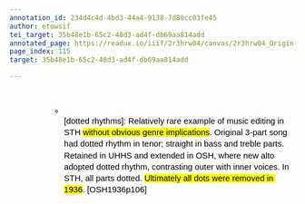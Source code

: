 ```yaml
---
annotation_id: 234d4c4d-4bd3-44a4-9138-7d80cc03fe45
author: etowsif
tei_target: 35b48e1b-65c2-48d3-ad4f-db69aa814add
annotated_page: https://readux.io/iiif/2r3hrw04/canvas/2r3hrw04_Origin-1911-a-0116.tif
page_index: 115
target: 35b48e1b-65c2-48d3-ad4f-db69aa814add

---
```

<p>&nbsp;</p>
<ul style="margin-top: 0; margin-bottom: 0; padding-inline-start: 48px;">
<li dir="ltr" style="list-style-type: circle; font-size: 11pt; font-family: Arial; color: #000000; background-color: transparent; font-weight: 400; font-style: normal; font-variant: normal; text-decoration: none; vertical-align: baseline; white-space: pre; margin-left: 36pt;" aria-level="2">
<p dir="ltr" style="line-height: 1.38; margin-top: 0pt; margin-bottom: 0pt;" role="presentation"><span style="font-size: 11pt; font-family: Arial; color: #000000; background-color: transparent; font-weight: 400; font-style: normal; font-variant: normal; text-decoration: none; vertical-align: baseline; white-space: pre-wrap;">[dotted rhythms]: Relatively rare example of music editing in STH </span><span style="font-size: 11pt; font-family: Arial; color: #000000; background-color: #ffff00; font-weight: 400; font-style: normal; font-variant: normal; text-decoration: none; vertical-align: baseline; white-space: pre-wrap;">without obvious genre implications</span><span style="font-size: 11pt; font-family: Arial; color: #000000; background-color: transparent; font-weight: 400; font-style: normal; font-variant: normal; text-decoration: none; vertical-align: baseline; white-space: pre-wrap;">. Original 3-part song had dotted rhythm in tenor; straight in bass and treble parts. Retained in UHHS and extended in OSH, where new alto adopted dotted rhythm, contrasting outer with inner voices. In STH, all parts dotted. </span><span style="font-size: 11pt; font-family: Arial; color: #000000; background-color: #ffff00; font-weight: 400; font-style: normal; font-variant: normal; text-decoration: none; vertical-align: baseline; white-space: pre-wrap;">Ultimately all dots were removed in 1936</span><span style="font-size: 11pt; font-family: Arial; color: #000000; background-color: transparent; font-weight: 400; font-style: normal; font-variant: normal; text-decoration: none; vertical-align: baseline; white-space: pre-wrap;">. [OSH1936p106]&nbsp;</span></p>
</li>
</ul>